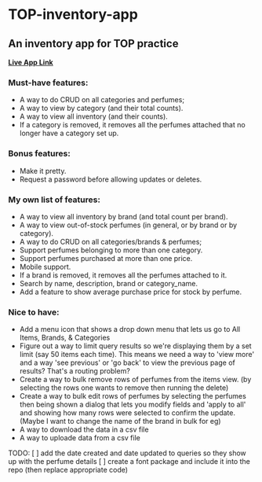 # TOP-inventory-app
## An inventory app for TOP practice

**[Live App Link](top-inventory-app-production-69b2.up.railway.app "Perfume Inventory App")**

### Must-have features:

- A way to do CRUD on all categories and perfumes;
- A way to view by category (and their total counts).
- A way to view all inventory (and their counts).
- If a category is removed, it removes all the perfumes attached that no longer have a category set up. 

### Bonus features:

- Make it pretty.
- Request a password before allowing updates or deletes.

### My own list of features:

- A way to view all inventory by brand (and total count per brand).
- A way to view out-of-stock perfumes (in general, or by brand or by category).
- A way to do CRUD on all categories/brands & perfumes;
- Support perfumes belonging to more than one category.
- Support perfumes purchased at more than one price.
- Mobile support.
- If a brand is removed, it removes all the perfumes attached to it.
- Search by name, description, brand or category_name.
- Add a feature to show average purchase price for stock by perfume.

### Nice to have:

- Add a menu icon that shows a drop down menu that lets us go to All Items, Brands, & Categories
- Figure out a way to limit query results so we're displaying them by a set limit (say 50 items each time). This means we need a way to 'view more' and a way 'see previous' or 'go back' to view the previous page of results? That's a routing problem?
- Create a way to bulk remove rows of perfumes from the items view. (by selecting the rows one wants to remove then running the delete)
- Create a way to bulk edit rows of perfumes by selecting the perfumes then being shown a dialog that lets you modify fields and 'apply to all' and showing how many rows were selected to confirm the update. (Maybe I want to change the name of the brand in bulk for eg)
- A way to download the data in a csv file
- A way to uploade data from a csv file

TODO:
[ ] add the date created and date updated to queries so they show up with the perfume details
[ ] create a font package and include it into the repo (then replace appropriate code)